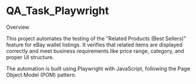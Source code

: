 # QA_Task_Playwright

Overview

This project automates the testing of the "Related Products (Best Sellers)" feature for eBay wallet listings. It verifies that related items are displayed correctly and meet business requirements like price range, category, and proper UI structure.

The automation is built using Playwright with JavaScript, following the Page Object Model (POM) pattern.